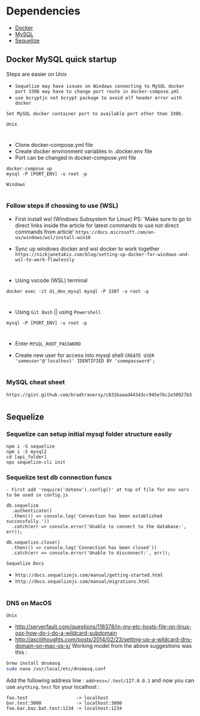 # Dependencies
* [Docker](#markdown-header-docker)
* [MySQL](#markdown-header-mysql)
* [Sequelize](#markdown-header-sequelize)

## Docker MySQL quick startup
Steps are easier on Unix

- `Sequelize may have issues on Windows connecting to MySQL docker port 3306 may have to change port route in docker-compose.yml`
- `use bcryptjs not bcrypt package to avoid elf header error with docker`
```
Set MySQL docker container port to available port other than 3306.
```

`Unix`
#
- Clone docker-compose.yml file
- Create docker environment variables in .docker.env file
- Port can be changed in docker-compose.yml file
```
docker-compose up
mysql -P [PORT_ENV] -u root -p
```

`Windows`
#

### Follow steps if choosing to use (WSL)
- First install wsl (Windows Subsystem for Linux) PS: 'Make sure to go to direct links inside the article for latest commands to use not direct commands from article' `https://docs.microsoft.com/en-us/windows/wsl/install-win10`

- Sync up windows docker and wsl docker to work together `https://nickjanetakis.com/blog/setting-up-docker-for-windows-and-wsl-to-work-flawlessly`

#
- Using vscode (WSL) terminal
```
docker exec -it di_dev_mysql mysql -P 3307 -u root -p
```
#
- Using `Git Bash` || using `Powershell`
```
mysql -P [PORT_ENV] -u root -p
```
#
- Enter `MYSQL_ROOT_PASSWORD`

- Create new user for access into mysql shell `CREATE USER 'someuser'@'localhost' IDENTIFIED BY 'somepassword';`
#

### MySQL cheat sheet
`https://gist.github.com/bradtraversy/c831baaad44343cc945e76c2e30927b3`
#

## Sequelize
### Sequelize can setup initial mysql folder structure easily
```
npm i -S sequelize
npm i -S mysql2
cd [api_folder]
npx sequelize-cli init
```
### Sequelize test db connection funcs
```
- First add 'require('dotenv').config()' at top of file for env vars to be used in config.js

db.sequelize
  .authenticate()
  .then(() => console.log('Connection has been established successfully.'))
  .catch(err => console.error('Unable to connect to the database:', err));

db.sequelize.close()
  .then(() => console.log('Connection has been closed'))
  .catch(err => console.error('Unable to disconnect:', err));
```

`Sequelize Docs`
- `http://docs.sequelizejs.com/manual/getting-started.html`
- `http://docs.sequelizejs.com/manual/migrations.html`

#

### DNS on MacOS

 `Unix`
 - http://serverfault.com/questions/118378/in-my-etc-hosts-file-on-linux-osx-how-do-i-do-a-wildcard-subdomain
 - http://asciithoughts.com/posts/2014/02/23/setting-up-a-wildcard-dns-domain-on-mac-os-x/
Working model from the above suggestions was this : 
```bash
brew install dnsmasq
sudo nano /usr/local/etc/dnsmasq.conf
```
Add the following address line : `address=/.test/127.0.0.1` and now you can use `anything.test` for your localhost : 
```
foo.test                  -> localhost
bar.test:3000             -> localhost:3000
foo.bar.baz.bat.test:1234 -> localhost:1234
``` 

